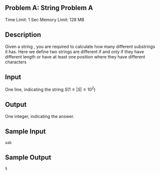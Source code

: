 ## Problem A: String Problem A

Time Limit: 1 Sec Memory Limit: 128 MB

## Description

Given a string , you are required to calculate how many different substrings it has. Here we define two strings are different if and only if they have different length or have at least one position where they have different characters

## Input

One line, indicating the string $S(1≤|S|≤10^2)$

## Output

One integer, indicating the answer.

## Sample Input

```
aab
```

## Sample Output

```
5
```
